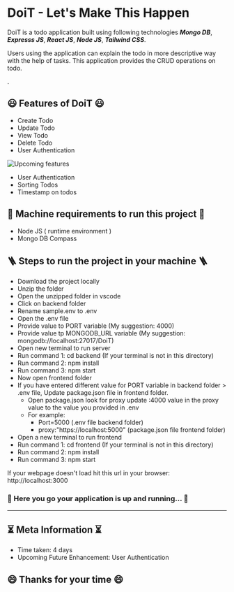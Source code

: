 #  **DoiT** - Let's Make This Happen
 

DoiT is a todo application built using following technologies **_Mongo DB_**, **_Expresss JS_**, **_React JS_**, **_Node JS_**, **_Tailwind CSS_**. 

Users using the application can explain the todo in more descriptive way with the help of tasks.  This application provides the CRUD operations on todo.

 

 

 
 
 .
 

 

## 😃 Features of DoiT 😃

- Create Todo
- Update Todo
- View Todo
- Delete Todo   
- User Authentication  

![Upcoming features](https://img.shields.io/badge/Upcoming-Features-green)
- User Authentication
- Sorting Todos
- Timestamp on todos 

## 🎯 Machine requirements to run this project 🎯

- Node JS ( runtime environment )
- Mongo DB Compass

## 🪜 Steps to run the project in your machine 🪜

- Download the project locally
- Unzip the folder
- Open the unzipped folder in vscode
- Click on backend folder
- Rename sample.env to .env
- Open the .env file
- Provide value to PORT variable (My suggestion: 4000)
- Provide value tp MONGODB_URL variable (My suggestion: mongodb://localhost:27017/DoiT)
- Open new terminal to run server
- Run command 1: cd backend (If your terminal is not in this directory)
- Run command 2: npm install
- Run command 3: npm start
- Now open frontend folder
- If you have entered different value for PORT variable in backend folder > .env file, Update package.json file in frontend folder.
    - Open package.json look for proxy update :4000 value in the proxy value to the value you provided in .env
    - For example: 
        - Port=5000 (.env file backend folder)
        - proxy:"https://localhost:5000" (package.json file frontend folder)
- Open a new terminal to run frontend
- Run command 1: cd frontend (If your terminal is not in this directory)
- Run command 2: npm install
- Run command 3: npm start

If your webpage doesn't load hit this url in your browser: http://localhost:3000

### 🎉 Here you go your application is up and running... 🎉

  ***


 
## ⏳ Meta Information ⏳

- Time taken: 4 days
- Upcoming Future Enhancement: User Authentication

## 😄 Thanks  for your time 😄